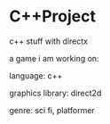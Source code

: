 # C++Project
c++ stuff with directx


a game i am working on:

language: c++

graphics library: direct2d

genre: sci fi, platformer

